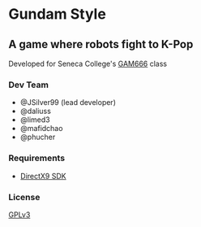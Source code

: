 # Gundam Style
## A game where robots fight to K-Pop

Developed for Seneca College's [GAM666](https://scs.senecac.on.ca/~gam666/) class

### Dev Team
* @JSilver99 (lead developer)
* @daliuss
* @limed3
* @mafidchao
* @phucher

### Requirements
* [DirectX9 SDK](http://www.microsoft.com/en-us/download/details.aspx?id=6812)

### License
[GPLv3](http://www.gnu.org/licenses/gpl-3.0.html)

